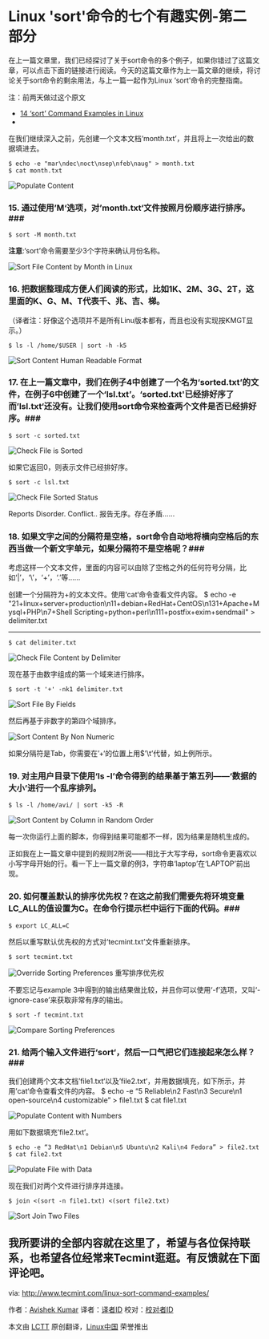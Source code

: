 
Linux 'sort'命令的七个有趣实例-第二部分
================================================================================
在上一篇文章里，我们已经探讨了关于sort命令的多个例子，如果你错过了这篇文章，可以点击下面的链接进行阅读。今天的这篇文章作为上一篇文章的继续，将讨论关于sort命令的剩余用法，与上一篇一起作为Linux ‘sort’命令的完整指南。

注：前两天做过这个原文
- [14 ‘sort’ Command Examples in Linux][1]
- 
在我们继续深入之前，先创建一个文本文档‘month.txt’，并且将上一次给出的数据填进去。

    $ echo -e "mar\ndec\noct\nsep\nfeb\naug" > month.txt
    $ cat month.txt

![Populate Content](http://www.tecmint.com/wp-content/uploads/2015/04/Populate-Content.gif)

### 15. 通过使用’M‘选项，对’month.txt‘文件按照月份顺序进行排序。###

    $ sort -M month.txt

**注意**:‘sort’命令需要至少3个字符来确认月份名称。

![Sort File Content by Month in Linux](http://www.tecmint.com/wp-content/uploads/2015/04/Sort-by-Month.gif)

### 16. 把数据整理成方便人们阅读的形式，比如1K、2M、3G、2T，这里面的K、G、M、T代表千、兆、吉、梯。
（译者注：好像这个选项并不是所有Linu版本都有，而且也没有实现按KMGT显示。）

    $ ls -l /home/$USER | sort -h -k5

![Sort Content Human Readable Format](http://www.tecmint.com/wp-content/uploads/2015/04/Sort-Content-Human-Readable-Format.gif)

### 17. 在上一篇文章中，我们在例子4中创建了一个名为‘sorted.txt’的文件，在例子6中创建了一个‘lsl.txt’。‘sorted.txt'已经排好序了而’lsl.txt‘还没有。让我们使用sort命令来检查两个文件是否已经排好序。###

    $ sort -c sorted.txt

![Check File is Sorted](http://www.tecmint.com/wp-content/uploads/2015/04/Check-File-is-Sorted.gif)

如果它返回0，则表示文件已经排好序。

    $ sort -c lsl.txt

![Check File Sorted Status](http://www.tecmint.com/wp-content/uploads/2015/04/Check-File-Sorted-Status.gif)

Reports Disorder. Conflict..
报告无序。存在矛盾……

### 18. 如果文字之间的分隔符是空格，sort命令自动地将横向空格后的东西当做一个新文字单元，如果分隔符不是空格呢？###

考虑这样一个文本文件，里面的内容可以由除了空格之外的任何符号分隔，比如‘|’，‘\’，‘+’，‘.’等……

创建一个分隔符为+的文本文件。使用‘cat‘命令查看文件内容。
    $ echo -e "21+linux+server+production\n11+debian+RedHat+CentOS\n131+Apache+Mysql+PHP\n7+Shell Scripting+python+perl\n111+postfix+exim+sendmail" > delimiter.txt

----------

    $ cat delimiter.txt

![Check File Content by Delimiter](http://www.tecmint.com/wp-content/uploads/2015/04/Check-File-Content.gif)

现在基于由数字组成的第一个域来进行排序。

    $ sort -t '+' -nk1 delimiter.txt

![Sort File By Fields](http://www.tecmint.com/wp-content/uploads/2015/04/Sort-File-By-Fields.gif)

然后再基于非数字的第四个域排序。

![Sort Content By Non Numeric](http://www.tecmint.com/wp-content/uploads/2015/04/Sort-Content-By-Non-Numeric.gif)

如果分隔符是Tab，你需要在’+‘的位置上用$’\t’代替，如上例所示。

### 19. 对主用户目录下使用‘ls -l’命令得到的结果基于第五列——‘数据的大小’进行一个乱序排列。

    $ ls -l /home/avi/ | sort -k5 -R 

![Sort Content by Column in Random Order](http://www.tecmint.com/wp-content/uploads/2015/04/Sort-Content-by-Column1.gif)

每一次你运行上面的脚本，你得到结果可能都不一样，因为结果是随机生成的。

 正如我在上一篇文章中提到的规则2所说——相比于大写字母，sort命令更喜欢以小写字母开始的行。看一下上一篇文章的例3，字符串‘laptop’在‘LAPTOP’前出现。

### 20. 如何覆盖默认的排序优先权？在这之前我们需要先将环境变量LC_ALL的值设置为C。在命令行提示栏中运行下面的代码。###

    $ export LC_ALL=C

然后以重写默认优先权的方式对‘tecmint.txt’文件重新排序。

    $ sort tecmint.txt

![Override Sorting Preferences](http://www.tecmint.com/wp-content/uploads/2015/04/Override-Sorting-Preferences.gif)
重写排序优先权

不要忘记与example 3中得到的输出结果做比较，并且你可以使用‘-f’选项，又叫‘-ignore-case’来获取非常有序的输出。

    $ sort -f tecmint.txt

![Compare Sorting Preferences](http://www.tecmint.com/wp-content/uploads/2015/04/Compare-Sorting-Preferences.gif)

### 21. 给两个输入文件进行‘sort‘，然后一口气把它们连接起来怎么样？###

我们创建两个文本文档’file1.txt‘以及’file2.txt‘，并用数据填充，如下所示，并用’cat‘命令查看文件的内容。
    $ echo -e “5 Reliable\n2 Fast\n3 Secure\n1 open-source\n4 customizable” > file1.txt
    $ cat file1.txt

![Populate Content with Numbers](http://www.tecmint.com/wp-content/uploads/2015/04/Populate-Content-with-Number.gif)

用如下数据填充’file2.txt‘。

    $ echo -e “3 RedHat\n1 Debian\n5 Ubuntu\n2 Kali\n4 Fedora” > file2.txt
    $ cat file2.txt

![Populate File with Data](http://www.tecmint.com/wp-content/uploads/2015/04/Populate-File-with-Data.gif)

现在我们对两个文件进行排序并连接。

    $ join <(sort -n file1.txt) <(sort file2.txt)

![Sort Join Two Files](http://www.tecmint.com/wp-content/uploads/2015/04/Sort-Join-Two-Files.gif)

我所要讲的全部内容就在这里了，希望与各位保持联系，也希望各位经常来Tecmint逛逛。有反馈就在下面评论吧。
--------------------------------------------------------------------------------

via: http://www.tecmint.com/linux-sort-command-examples/

作者：[Avishek Kumar][a]
译者：[译者ID](https://github.com/DongShuaike)
校对：[校对者ID](https://github.com/校对者ID)

本文由 [LCTT](https://github.com/LCTT/TranslateProject) 原创翻译，[Linux中国](http://linux.cn/) 荣誉推出

[a]:http://www.tecmint.com/author/avishek/
[1]:http://www.tecmint.com/sort-command-linux/
